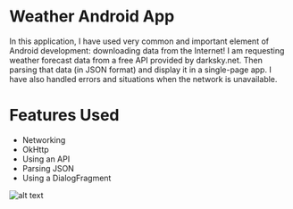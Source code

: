 # Weather Android App
In this application, I have used very common and important element of Android development: downloading data from the Internet! I am requesting weather forecast data from a free API provided by darksky.net. Then parsing that data (in JSON format) and display it in a single-page app. I have also handled errors and situations when the network is unavailable.

# Features Used
  - Networking
  - OkHttp
  - Using an API
  - Parsing JSON
  - Using a DialogFragment
  
  ![alt text](https://github.com/prerakpatelca/weather/blob/master/stormy_mockup.png)
